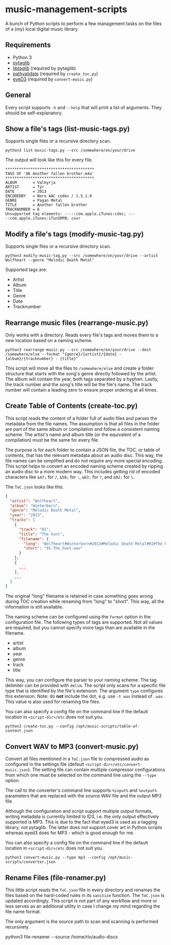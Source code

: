 # music-management-scripts

A bunch of Python scripts to perform a few management tasks on the
files of a (my) local digital music library.

## Requirements

* Python 3
* [pytaglib](https://pypi.org/project/pytaglib/)
* [libtaglib](https://taglib.org) (required by pytaglib)
* [pathvalidate](https://pypi.org/project/pathvalidate/) (required by `create_toc.py`)
* [eyeD3](https://eyed3.readthedocs.io/en/latest/index.html) (required by `convert-music.py`)

## General

Every script supports `-h` and `--help` that will print a list of arguments.
They should be self-explanatory.

## Show a file's tags (list-music-tags.py)

Supports single files or a recursive directory scan.

    python3 list-music-tags.py --src /somewhere/on/your/drive

The output will look like this for every file.

    ***************************************
    TAGS OF '06 Another fallen brother.m4a'
    ***************************************
    ALBUM       = Valkyrja
    ARTIST      = Týr
    DATE        = 2013
    ENCODEDBY   = Nero AAC codec / 1.5.1.0
    GENRE       = Pagan Metal
    TITLE       = Another fallen brother
    TRACKNUMBER = 6
    Unsupported tag elements: ----:com.apple.iTunes:cdec; ----:com.apple.iTunes:iTunSMPB; covr

## Modify a file's tags (modify-music-tag.py)

Supports single files or a recursive directory scan.

    python3 modify-music-tag.py --src /somewhere/on/your/drive --artist Wolfheart --genre "Melodic Death Metal"

Supported tags are:

* Artist
* Album
* Title
* Genre
* Date
* Tracknumber

## Rearrange music files (rearrange-music.py)

Only works with a directory. Reads every file's tags and moves them to
a new location based on a naming scheme.

    python3 rearrange-music.py --src /somewhere/on/your/drive --dest /somewhere/else --format "{genre}/{artist}/{date} - {album}/{tracknumber} - {title}"

This script will move all the files to `/somewhere/else` and create a
folder structure that starts with the song's genre directly followed
by the artist. The album will contain the year, both tags separated by
a hyphen. Lastly, the track number and the song's title will be the
file's name. The track number will contain a leading zero to ensure
proper ordering at all times.

## Create Table of Contents (create-toc.py)

This script reads the content of a folder full of audio files and
parses the metadata from the file names. The assumption is that all
files in the folder are part of the same album or compilation and
follow a consistent naming scheme. The artist's name and album title
(or the equivalent of a compilation) must be the same for every file.

The purpose is for each folder to contain a JSON file, the TOC, or
table of contents, that has the relevant metadata about an audio disc.
This way, the file names can be simplified and do not require any more
special encoding. This script helps to convert an encoded naming
scheme created by ripping an audio disc to a more modern way. This 
includes getting rid of encoded characters like `&47;` for `/`, `&58;` 
for `:`, `&63;` for `?`, and `&92;` for `\`.

The `ToC.json` looks like this.

```json
{
  "artist": "Wolfheart",
  "album": "Winterborn",
  "genre": "Melodic Death Metal",
  "year": "2013",
  "tracks": [
    {
      "track": "01",
      "title": "The hunt",
      "filename": {
        "long": "Wolfheart#Winterborn#2013#Melodic Death Metal#01#The hunt.wav",
        "short": "01-The_hunt.wav"
      }
    },
    {
      ...
    },
    ...
  ]
}
```

The original "long" filename is retained in case something goes wrong
during TOC creation while renaming from "long" to "short". This way,
all the information is still available.

The naming scheme can be configured using the `format` option in the
configuration file. The following types of tags are supported. Not all
values are required, but you cannot specify more tags than are
available in the filename.

* artist
* album
* year
* genre
* track
* title

This way, you can configure the parser to your naming scheme. The tag
delimiter can be provided with `delim`. The script only scans for a
specific file type that is identified by the file's extension. The
argument `type` configures this extension. Note: do **not** include
the dot, e.g. use `-t wav` instead of `.wav`. This value is also used
for renaming the files.

You can also specify a config file on the command line if the default
location in `<script-dir>/etc` does not suit you.

    python3 create-toc.py --config /opt/music-scripts/table-of-content.json

## Convert WAV to MP3 (convert-music.py)

Convert all files mentioned in a `ToC.json` file to compressed audio
as configured in the settings file (default
`<script-dir>/etc/convert-music.json`). The setting file can contain
multiple compressor configurations from which one must be selected on
the command line using the `--type` option.

The call to the converter's command line supports `%input%` and
`%output%` parameters that are replaced with the source WAV file and
the output MP3 file.

Although the configuration and script support multiple output formats,
writing metadata is currently limited to ID3, i.e. the only output
effectively supported is MP3. This is due to the fact that eyed3 is
used as a tagging library, not pytaglib. The latter does not support
cover art in Python scripts whereas eyed3 does for MP3 - which is good
enough for me.

You can also specify a config file on the command line if the default
location in `<script-dir>/etc` does not suit you.

    python3 convert-music.py --type mp3 --config /opt/music-scripts/converter.json

## Rename Files (file-renamer.py)

This little script reads the `ToC.json` file in every directory  and
renames the files based on the hard-coded rules in its `sanitize`
function. The `ToC.json` is updated accordingly. This script is not
part of any workflow and more or less serves as an additional utility
in case I change my mind regarding the file name format.

The only argument is the source path to scan and scanning is performed
recursively.

  python3 file-renamer --source /home/rlo/audio-discs

